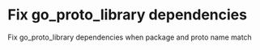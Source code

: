 # Fix go_proto_library dependencies

Fix go_proto_library dependencies when package and proto name match
